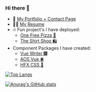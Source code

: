 ### Hi there 👋

- 🌱 <a href='https://quelchx.com'>My Portfolio + Contact Page </a>
- 👨‍💼 <a href='https://github.com/quelchx/quelchx/blob/main/EQ-Developer.pdf'>My Resume</a>
- 🔥 Fun project's I have deployed:
  - <a href='https://one-free-pizza.netlify.app/'>One Free Pizza 🍕</a>
  - <a href='https://the-shirt-shop.netlify.app/'>The Shirt Shop 🛍️</a> 
- Component Packages I have created:
  - <a href='www.npmjs.com/package/vue-writer'>Vue Writer 🎆</a>
  - <a href='www.npmjs.com/package/aos-vue'>AOS Vue 🍀</a>
  - <a href='www.npmjs.com/package/hfx-css'>HFX CSS 🌠</a> 

[![Top Langs](https://github-readme-stats.vercel.app/api/top-langs/?username=quelchx&layout=compact&show_icons=true&theme=dark)](https://github.com/quelchx/github-readme-stats)

[![Anurag's GitHub stats](https://github-readme-stats.vercel.app/api?username=quelchx&layout=compact&show_icons=true&theme=dark)](https://github.com/quelchx/github-readme-stats)



